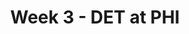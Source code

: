 ---
layout: game
title: Week 3 - DET at PHI
season: 2007
game_id: 2007_03_DET_PHI
away_team: DET
home_team: PHI
---